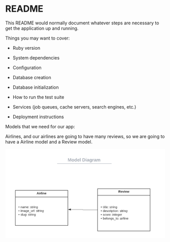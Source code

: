 # README

This README would normally document whatever steps are necessary to get the
application up and running.

Things you may want to cover:

- Ruby version

- System dependencies

- Configuration

- Database creation

- Database initialization

- How to run the test suite

- Services (job queues, cache servers, search engines, etc.)

- Deployment instructions

Models that we need for our app:

Airlines, and our airlines are going to have many reviews, so we are going to have a Airline model and a Review model.

![Diagram](./public/Model-Diagram.png)
